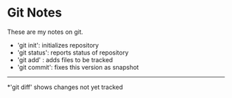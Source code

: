 # Git Notes

These are my notes on git.

* 'git init': initializes repository
* 'git status': reports status of repository
* 'git add' : adds files to be tracked
* 'git commit': fixes this version as snapshot

---
*'git diff' shows changes not yet tracked
